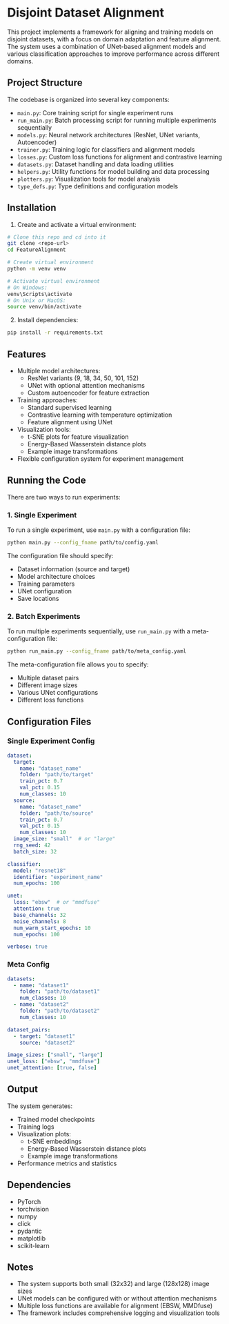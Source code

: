 # Disjoint Dataset Alignment

This project implements a framework for aligning and training models on disjoint datasets, with a focus on domain adaptation and feature alignment. The system uses a combination of UNet-based alignment models and various classification approaches to improve performance across different domains.

## Project Structure

The codebase is organized into several key components:

- `main.py`: Core training script for single experiment runs
- `run_main.py`: Batch processing script for running multiple experiments sequentially
- `models.py`: Neural network architectures (ResNet, UNet variants, Autoencoder)
- `trainer.py`: Training logic for classifiers and alignment models
- `losses.py`: Custom loss functions for alignment and contrastive learning
- `datasets.py`: Dataset handling and data loading utilities
- `helpers.py`: Utility functions for model building and data processing
- `plotters.py`: Visualization tools for model analysis
- `type_defs.py`: Type definitions and configuration models

## Installation

1. Create and activate a virtual environment:
```bash
# Clone this repo and cd into it
git clone <repo-url>
cd FeatureAlignment

# Create virtual environment
python -m venv venv

# Activate virtual environment
# On Windows:
venv\Scripts\activate
# On Unix or MacOS:
source venv/bin/activate
```

2. Install dependencies:
```bash
pip install -r requirements.txt
```

## Features

- Multiple model architectures:
  - ResNet variants (9, 18, 34, 50, 101, 152)
  - UNet with optional attention mechanisms
  - Custom autoencoder for feature extraction
- Training approaches:
  - Standard supervised learning
  - Contrastive learning with temperature optimization
  - Feature alignment using UNet
- Visualization tools:
  - t-SNE plots for feature visualization
  - Energy-Based Wasserstein distance plots
  - Example image transformations
- Flexible configuration system for experiment management

## Running the Code

There are two ways to run experiments:

### 1. Single Experiment

To run a single experiment, use `main.py` with a configuration file:

```bash
python main.py --config_fname path/to/config.yaml
```

The configuration file should specify:
- Dataset information (source and target)
- Model architecture choices
- Training parameters
- UNet configuration
- Save locations

### 2. Batch Experiments

To run multiple experiments sequentially, use `run_main.py` with a meta-configuration file:

```bash
python run_main.py --config_fname path/to/meta_config.yaml
```

The meta-configuration file allows you to specify:
- Multiple dataset pairs
- Different image sizes
- Various UNet configurations
- Different loss functions

## Configuration Files

### Single Experiment Config

```yaml
dataset:
  target:
    name: "dataset_name"
    folder: "path/to/target"
    train_pct: 0.7
    val_pct: 0.15
    num_classes: 10
  source:
    name: "dataset_name"
    folder: "path/to/source"
    train_pct: 0.7
    val_pct: 0.15
    num_classes: 10
  image_size: "small"  # or "large"
  rng_seed: 42
  batch_size: 32

classifier:
  model: "resnet18"
  identifier: "experiment_name"
  num_epochs: 100

unet:
  loss: "ebsw"  # or "mmdfuse"
  attention: true
  base_channels: 32
  noise_channels: 8
  num_warm_start_epochs: 10
  num_epochs: 100

verbose: true
```

### Meta Config

```yaml
datasets:
  - name: "dataset1"
    folder: "path/to/dataset1"
    num_classes: 10
  - name: "dataset2"
    folder: "path/to/dataset2"
    num_classes: 10

dataset_pairs:
  - target: "dataset1"
    source: "dataset2"

image_sizes: ["small", "large"]
unet_loss: ["ebsw", "mmdfuse"]
unet_attention: [true, false]
```

## Output

The system generates:
- Trained model checkpoints
- Training logs
- Visualization plots:
  - t-SNE embeddings
  - Energy-Based Wasserstein distance plots
  - Example image transformations
- Performance metrics and statistics

## Dependencies

- PyTorch
- torchvision
- numpy
- click
- pydantic
- matplotlib
- scikit-learn

## Notes

- The system supports both small (32x32) and large (128x128) image sizes
- UNet models can be configured with or without attention mechanisms
- Multiple loss functions are available for alignment (EBSW, MMDfuse)
- The framework includes comprehensive logging and visualization tools

